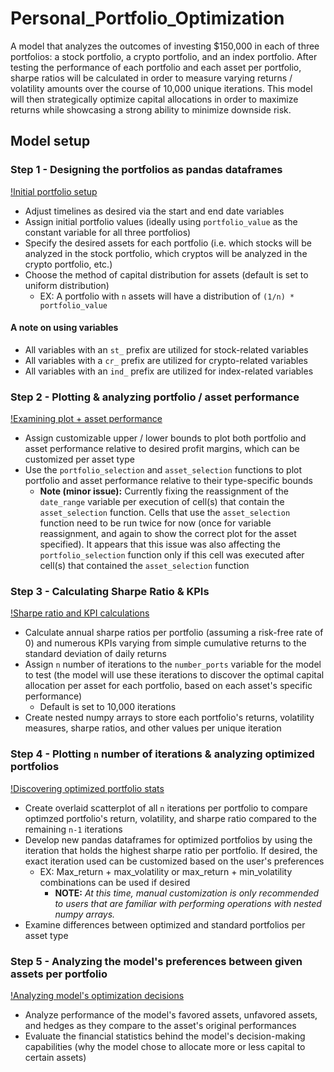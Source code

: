# Personal_Portfolio_Optimization

A model that analyzes the outcomes of investing $150,000 in each of three portfolios: a stock portfolio, a crypto portfolio, and an index portfolio. After testing the performance of each portfolio and each asset per portfolio, sharpe ratios will be calculated in order to measure varying returns / volatility amounts over the course of 10,000 unique iterations. This model will then strategically optimize capital allocations in order to maximize returns while showcasing a strong ability to minimize downside risk.

## Model setup

### Step 1 - Designing the portfolios as pandas dataframes

[!Initial portfolio setup](https://user-images.githubusercontent.com/102639530/178574807-6b8e8edc-3299-43e0-be3d-85b5eab451cb.mp4)

* Adjust timelines as desired via the start and end date variables
* Assign initial portfolio values (ideally using `portfolio_value` as the constant variable for all three portfolios)
* Specify the desired assets for each portfolio (i.e. which stocks will be analyzed in the stock portfolio, which cryptos will be analyzed in the crypto portfolio, etc.)
* Choose the method of capital distribution for assets (default is set to uniform distribution)
  * EX: A portfolio with `n` assets will have a distribution of `(1/n) * portfolio_value`

#### **A note on using variables**

* All variables with an `st_` prefix are utilized for stock-related variables
* All variables with a `cr_` prefix are utilized for crypto-related variables
* All variables with an `ind_` prefix are utilized for index-related variables

### Step 2 - Plotting & analyzing portfolio / asset performance

[!Examining plot + asset performance](https://user-images.githubusercontent.com/102639530/178560643-c522127d-4953-4ffc-b6f0-232499896262.mp4)

* Assign customizable upper / lower bounds to plot both portfolio and asset performance relative to desired profit margins, which can be customized per asset type
* Use the `portfolio_selection` and `asset_selection` functions to plot portfolio and asset performance relative to their type-specific bounds
  * **Note (minor issue):** Currently fixing the reassignment of the `date_range` variable per execution of cell(s) that contain the `asset_selection` function. Cells that use the `asset_selection` function need to be run twice for now (once for variable reassignment, and again to show the correct plot for the asset specified). It appears that this issue was also affecting the `portfolio_selection` function only if this cell was executed after cell(s) that contained the `asset_selection` function

### Step 3 - Calculating Sharpe Ratio & KPIs

[!Sharpe ratio and KPI calculations](https://user-images.githubusercontent.com/102639530/178582486-6ae5395e-ac95-4f4b-ba70-699f73406fac.mp4)

* Calculate annual sharpe ratios per portfolio (assuming a risk-free rate of 0) and numerous KPIs varying from simple cumulative returns to the standard deviation of daily returns
* Assign `n` number of iterations to the `number_ports` variable for the model to test (the model will use these iterations to discover the optimal capital allocation per asset for each portfolio, based on each asset's specific performance)
  * Default is set to 10,000 iterations
* Create nested numpy arrays to store each portfolio's returns, volatility measures, sharpe ratios, and other values per unique iteration

### Step 4 - Plotting `n` number of iterations & analyzing optimized portfolios

[!Discovering optimized portfolio stats](https://user-images.githubusercontent.com/102639530/178560667-2f612e6d-180b-4b14-b49b-b2d13b5f0a49.mp4)

* Create overlaid scatterplot of all `n` iterations per portfolio to compare optimzed portfolio's return, volatility, and sharpe ratio compared to the remaining `n-1` iterations
* Develop new pandas dataframes for optimized portfolios by using the iteration that holds the highest sharpe ratio per portfolio. If desired, the exact iteration used can be customized based on the user's preferences
  * EX: Max_return + max_volatility or max_return + min_volatility combinations can be used if desired
    * **NOTE:** _At this time, manual customization is only recommended to users that are familiar with performing operations with nested numpy arrays._
* Examine differences between optimized and standard portfolios per asset type

### Step 5 - Analyzing the model's preferences between given assets per portfolio

[!Analyzing model's optimization decisions](https://user-images.githubusercontent.com/102639530/178560698-f1fc5215-f815-44e3-aa22-d18baf3dcc5e.mp4)

* Analyze performance of the model's favored assets, unfavored assets, and hedges as they compare to the asset's original performances
* Evaluate the financial statistics behind the model's decision-making capabilities (why the model chose to allocate more or less capital to certain assets)
